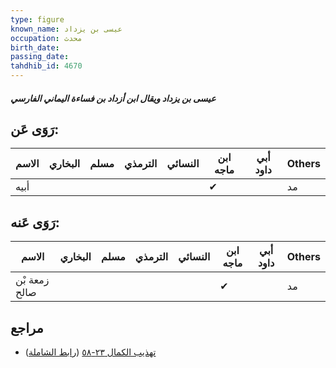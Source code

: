```yaml
---
type: figure
known_name: عيسى بن يزداد
occupation: محدث
birth_date:
passing_date:
tahdhib_id: 4670
---
```

##### عيسى بن يزداد ويقال ابن أزداد بن فساءة اليماني الفارسي

## رَوَى عَن:
| الاسم | البخاري | مسلم | الترمذي | النسائي | ابن ماجه | أبي داود | Others |
| ----- | ------- | ---- | ------- | ------- | -------- | -------- | ------ |
| أبيه  |         |      |         |         | ✔        |          | مد     |
## رَوَى عَنه:
| الاسم         | البخاري | مسلم | الترمذي | النسائي | ابن ماجه | أبي داود | Others |
| ------------- | ------- | ---- | ------- | ------- | -------- | -------- | ------ |
| زمعة بْن صالح |         |      |         |         | ✔        |          | مد     |
## مراجع
- [تهذيب الكمال ٢٣-٥٨](obsidian://open?vault=Tahdhib-al-Kamal&file=Figures/٤٦٧٠-عيسى%20بن%20يزداد%20ويقال%20ابن%20أزداد%20بن%20فساءة%20اليماني%20الفارسي) ([رابط الشاملة](https://shamela.ws/book/3722/11945))